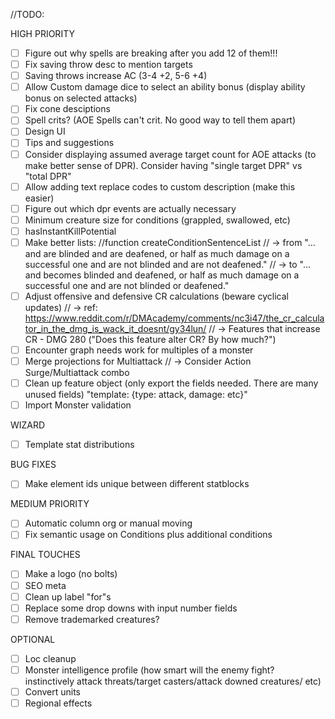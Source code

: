 //TODO: 

HIGH PRIORITY
- [ ] Figure out why spells are breaking after you add 12 of them!!!
- [ ] Fix saving throw desc to mention targets
- [ ] Saving throws increase AC (3-4 +2, 5-6 +4)
- [ ] Allow Custom damage dice to select an ability bonus (display ability bonus on selected attacks)
- [ ] Fix cone desciptions
- [ ] Spell crits? (AOE Spells can't crit. No good way to tell them apart)
- [ ] Design UI
- [ ] Tips and suggestions
- [ ] Consider displaying assumed average target count for AOE attacks (to make better sense of DPR). Consider having "single target DPR" vs "total DPR"
- [ ] Allow adding text replace codes to custom description (make this easier)
- [ ] Figure out which dpr events are actually necessary
- [ ] Minimum creature size for conditions (grappled, swallowed, etc)
- [ ] hasInstantKillPotential
- [ ] Make better lists: //function createConditionSentenceList
//  -> from "... and are blinded and are deafened, or half as much damage on a successful one and are not blinded and are not deafened."
//      -> to "... and becomes blinded and deafened, or half as much damage on a successful one and are not blinded or deafened."
- [ ] Adjust offensive and defensive CR calculations (beware cyclical updates)
//      -> ref: https://www.reddit.com/r/DMAcademy/comments/nc3i47/the_cr_calculator_in_the_dmg_is_wack_it_doesnt/gy34lun/
//      -> Features that increase CR - DMG 280 ("Does this feature alter CR? By how much?")
- [ ] Encounter graph needs work for multiples of a monster
- [ ] Merge projections for Multiattack
//      -> Consider Action Surge/Multiattack combo
- [ ] Clean up feature object (only export the fields needed. There are many unused fields) "template: {type: attack, damage: etc}"
- [ ] Import Monster validation

WIZARD
- [ ] Template stat distributions

BUG FIXES
- [ ] Make element ids unique between different statblocks

MEDIUM PRIORITY
- [ ] Automatic column org or manual moving
- [ ] Fix semantic usage on Conditions plus additional conditions

FINAL TOUCHES
- [ ] Make a logo (no bolts)
- [ ] SEO meta
- [ ] Clean up label "for"s
- [ ] Replace some drop downs with input number fields
- [ ] Remove trademarked creatures?

OPTIONAL
- [ ] Loc cleanup
- [ ] Monster intelligence profile (how smart will the enemy fight? instinctively attack threats/target casters/attack downed creatures/ etc)
- [ ] Convert units
- [ ] Regional effects